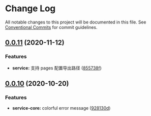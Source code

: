 # Change Log

All notable changes to this project will be documented in this file.
See [Conventional Commits](https://conventionalcommits.org) for commit guidelines.

## [0.0.11](https://github.com/wechat-miniprogram/mpflow/compare/@mpflow/service-core@0.0.10...@mpflow/service-core@0.0.11) (2020-11-12)

### Features

- **service:** 支持 pages 配置导出路径 ([855738f](https://github.com/wechat-miniprogram/mpflow/commit/855738f8a445fe0a841e1cfb352eda3ec1b9dad4))

## [0.0.10](https://github.com/wechat-miniprogram/mpflow/compare/@mpflow/service-core@0.0.9...@mpflow/service-core@0.0.10) (2020-10-20)

### Features

- **service-core:** colorful error message ([928130d](https://github.com/wechat-miniprogram/mpflow/commits/928130de61be528212e2b6a0e6050db76c9c9a62))
